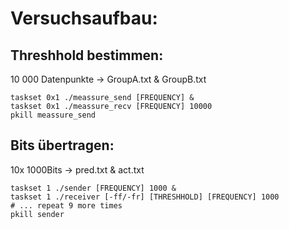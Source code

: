# Versuchsaufbau:

## Threshhold bestimmen:

10 000 Datenpunkte -> GroupA.txt & GroupB.txt

```
taskset 0x1 ./meassure_send [FREQUENCY] &
taskset 0x1 ./meassure_recv [FREQUENCY] 10000
pkill meassure_send
```

## Bits übertragen:

10x 1000Bits -> pred.txt & act.txt

```
taskset 1 ./sender [FREQUENCY] 1000 &
taskset 1 ./receiver [-ff/-fr] [THRESHHOLD] [FREQUENCY] 1000
# ... repeat 9 more times
pkill sender
```